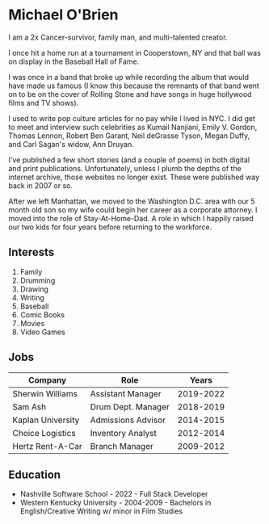 # Michael O'Brien
I am a 2x Cancer-survivor, family man, and multi-talented creator.

I once hit a home run at a tournament in Cooperstown, NY and that ball was on display in the Baseball Hall of Fame.

I was once in a band that broke up while recording the album that would have made us famous (I know this because the remnants of that band went on to be on the cover of Rolling Stone and have songs in huge hollywood films and TV shows).

I used to write pop culture articles for no pay while I lived in NYC. I did get to meet and interview such celebrities as Kumail Nanjiani, Emily V. Gordon, Thomas Lennon, Robert Ben Garant, Neil deGrasse Tyson, Megan Duffy, and Carl Sagan's widow, Ann Druyan. 

I've published a few short stories (and a couple of poems) in both digital and print publications. Unfortunately, unless I plumb the depths of the internet archive, those websites no longer exist. These were published way back in 2007 or so. 

After we left Manhattan, we moved to the Washington D.C. area with our 5 month old son so my wife could begin her career as a corporate attorney. I moved into the role of Stay-At-Home-Dad. A role in which I happily raised our two kids for four years before returning to the workforce. 


## Interests

1. Family
1. Drumming 
1. Drawing
1. Writing
1. Baseball
1. Comic Books
1. Movies
1. Video Games


## Jobs
| Company | Role  | Years |
|--|--|--|
| Sherwin Williams | Assistant Manager | 2019-2022 |
| Sam Ash | Drum Dept. Manager | 2018-2019 |
| Kaplan University | Admissions Advisor | 2014-2015 |
| Choice Logistics | Inventory Analyst | 2012-2014 |
| Hertz Rent-A-Car | Branch Manager | 2009-2012 |

## Education
* Nashville Software School - 2022 - Full Stack Developer
* Western Kentucky University - 2004-2009 - Bachelors in English/Creative Writing w/ minor in Film Studies





